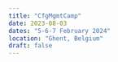 ```yaml
---
title: "CfgMgmtCamp"
date: 2023-08-03
dates: "5-6-7 February 2024"
location: "Ghent, Belgium"
draft: false
---
```


